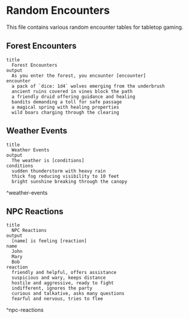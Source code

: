 # Random Encounters

This file contains various random encounter tables for tabletop gaming.

## Forest Encounters

```perchance
title
  Forest Encounters
output
  As you enter the forest, you encounter [encounter]
encounter
  a pack of `dice: 1d4` wolves emerging from the underbrush
  ancient ruins covered in vines block the path
  a friendly druid offering guidance and healing
  bandits demanding a toll for safe passage
  a magical spring with healing properties
  wild boars charging through the clearing
```

## Weather Events

```perchance
title
  Weather Events
output
  The weather is [conditions]
conditions
  sudden thunderstorm with heavy rain
  thick fog reducing visibility to 10 feet
  bright sunshine breaking through the canopy
```

^weather-events

## NPC Reactions

```perchance
title
  NPC Reactions
output
  [name] is feeling [reaction]
name
  John
  Mary
  Bob
reaction
  friendly and helpful, offers assistance
  suspicious and wary, keeps distance
  hostile and aggressive, ready to fight
  indifferent, ignores the party
  curious and talkative, asks many questions
  fearful and nervous, tries to flee
```

^npc-reactions
